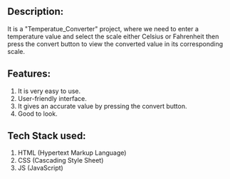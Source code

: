 ## Description:
It is a "Temperatue_Converter" project, where we need to enter a temperature value and select the scale either Celsius or Fahrenheit then press the convert button to view the converted value in its corresponding scale.

## Features:
1. It is very easy to use.
2. User-friendly interface.
3. It gives an accurate value by pressing the convert button.
4. Good to look.

## Tech Stack used:
1. HTML (Hypertext Markup Language)
2. CSS (Cascading Style Sheet)
3. JS (JavaScript)
